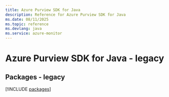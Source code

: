 ```yaml
---
title: Azure Purview SDK for Java
description: Reference for Azure Purview SDK for Java
ms.date: 08/11/2025
ms.topic: reference
ms.devlang: java
ms.service: azure-monitor
---
```

# Azure Purview SDK for Java - legacy
## Packages - legacy
[!INCLUDE [packages](purview-index.md)]
